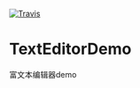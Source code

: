 [![Travis](https://img.shields.io/travis/rust-lang/rust.svg)](https://github.com/montycoding/TextEditorDemo)
# TextEditorDemo
富文本编辑器demo

